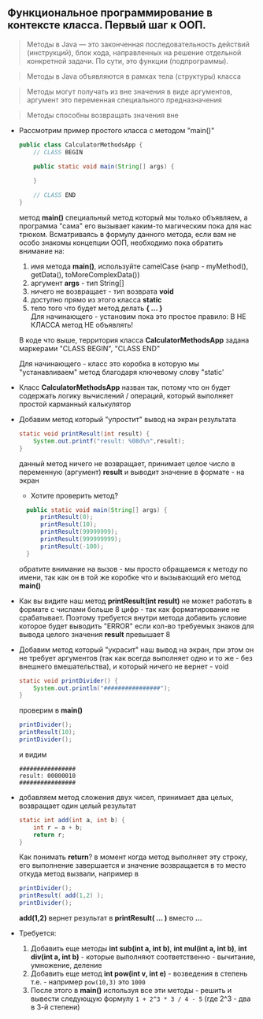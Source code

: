 ## Функциональное программирование в контексте класса. Первый шаг к ООП. 

> Методы в Java — это законченная последовательность действий (инструкций), блок кода, направленных на решение отдельной конкретной задачи. По сути, это функции (подпрограммы).
 
> Методы в Java объявляются в рамках тела (структуры) класса
 
> Методы могут получать из вне значения в виде аргументов, аргумент это переменная специального предназначения
 
> Методы способны возвращать значения вне


* Рассмотрим пример простого класса с методом "main()"
  
    ```java
    public class CalculatorMethodsApp {
        // CLASS BEGIN
        
        public static void main(String[] args) {

        }

        // CLASS END
    }
    ```
    метод **main()** специальный метод который мы только объявляем, а программа "сама" его вызывает каким-то магическим пока для нас трюком.
    Всматриваясь в формулу данного метода, если вам не особо знакомы концепции ООП, необходимо пока обратить внимание на:
     1. имя метода **main()**, используйте camelCase (напр - myMethod(), getData(), toMoreComplexData()) 
     2. аргумент **args** - тип String[]
     3. ничего не возвращает - тип возврата **void**
     4. доступно прямо из этого класса **static**
     5. тело того что будет метод делать **{ ... }**   
    Для начинающего - установим пока это простое правило: В НЕ КЛАССА метод НЕ объявлять! 

    В коде  что выше, территория класса **CalculatorMethodsApp** задана маркерами "CLASS BEGIN", "CLASS END"

    Для начинающего - класс это коробка в которую мы "устанавливаем" метод благодаря ключевому слову "static'

* Класс **CalculatorMethodsApp** назван так, потому что он будет содержать логику вычислений / операций, который выполняет простой карманный калькулятор
* Добавим метод который "упростит" вывод на экран результата
  ```java
  static void printResult(int result) {
      System.out.printf("result: %08d\n",result);
  }
  ``` 
  данный метод ничего не возвращает, принимает целое число в переменную (аргумент) **result** и выводит значение в формате - на экран
  
   -  Хотите проверить метод? 
  ```java
    public static void main(String[] args) {
        printResult(0);
        printResult(10);
        printResult(99999999);
        printResult(999999999);
        printResult(-100);
    }
  ```
  обратите внимание на вызов - мы просто обращаемся к методу по имени, так как он в той же коробке что и вызывающий его метод **main()**

* Как вы видите наш метод **printResult(int result)** не может работать в формате с числами больше 8 цифр - так как форматирование не срабатывает. Поэтому требуется внутри метода добавить условие которое будет выводить "ERROR" если кол-во требуемых знаков для вывода целого значения **result** превышает 8

* Добавим метод который "украсит" наш вывод на экран, при этом он не требует аргументов (так как всегда выполняет одно и то же - без внешнего вмешательства), и который ничего не вернет - void
    ```java
    static void printDivider() {
        System.out.println("################");
    }
    ```   
    проверим в **main()**

    ```java
    printDivider();
    printResult(10);
    printDivider();
    ```

    и видим 

    ```
    ################
    result: 00000010
    ################
    ```

* добавляем метод сложения двух чисел, принимает два целых, возвращает один целый результат
    ```java
    static int add(int a, int b) {
        int r = a + b;
        return r;
    }
    ```  
    Как понимать **return**? в момент когда метод выполняет эту строку, его выполнение завершается и значение возвращается в то место откуда метод вызвали, например в
    
    ```java
    printDivider();
    printResult( add(1,2) );
    printDivider();
    ```
    **add(1,2)** вернет результат в **printResult( ... )** вместо **...**

* Требуется:
  1. Добавить еще методы **int sub(int a, int b)**, **int mul(int a, int b)**, **int div(int a, int b)** - которые выполняют соответственно - вычитание, умножение, деление
  2. Добавить еще метод **int pow(int v, int e)** - возведения в степень т.е. - например ```pow(10,3)``` это ```1000```
  3. После этого в **main()** используя все эти методы - решить и вывести следующую формулу ```1 + 2^3 * 3 / 4 - 5``` (где 2^3 - два в 3-й степени)

